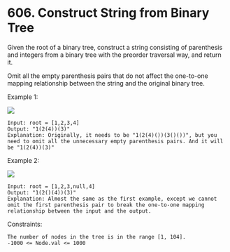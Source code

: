 # 606. Construct String from Binary Tree

Given the root of a binary tree, construct a string consisting of parenthesis and integers from a binary tree with the preorder traversal way, and return it.

Omit all the empty parenthesis pairs that do not affect the one-to-one mapping relationship between the string and the original binary tree.

 

Example 1:

![](https://assets.leetcode.com/uploads/2021/05/03/cons1-tree.jpg)

    Input: root = [1,2,3,4]
    Output: "1(2(4))(3)"
    Explanation: Originally, it needs to be "1(2(4)())(3()())", but you need to omit all the unnecessary empty parenthesis pairs. And it will be "1(2(4))(3)"

Example 2:

![](https://assets.leetcode.com/uploads/2021/05/03/cons2-tree.jpg)

    Input: root = [1,2,3,null,4]
    Output: "1(2()(4))(3)"
    Explanation: Almost the same as the first example, except we cannot omit the first parenthesis pair to break the one-to-one mapping relationship between the input and the output.

 

Constraints:

    The number of nodes in the tree is in the range [1, 104].
    -1000 <= Node.val <= 1000

